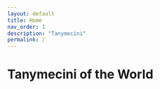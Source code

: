 ```yaml
---
layout: default
title: Home
nav_order: 1
description: "Tanymecini"
permalink: /
---
```


# Tanymecini of the World
